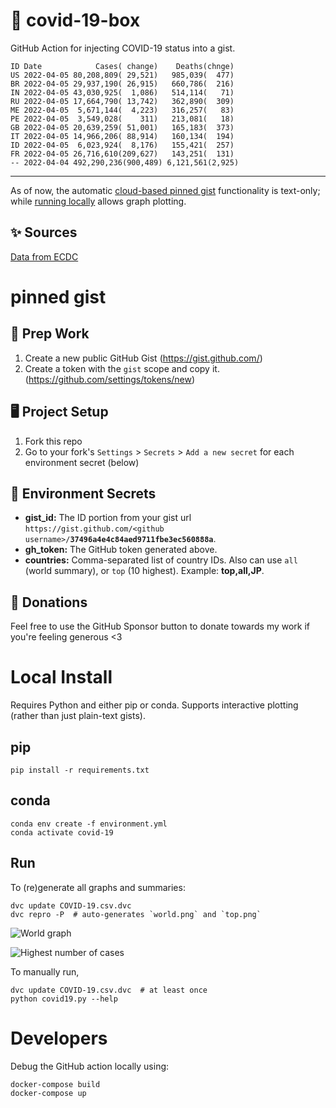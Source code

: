 # 🏥 covid-19-box

GitHub Action for injecting COVID-19 status into a gist.

```
ID Date            Cases( change)    Deaths(chnge)
US 2022-04-05 80,208,809( 29,521)   985,039(  477)
BR 2022-04-05 29,937,190( 26,915)   660,786(  216)
IN 2022-04-05 43,030,925(  1,086)   514,114(   71)
RU 2022-04-05 17,664,790( 13,742)   362,890(  309)
ME 2022-04-05  5,671,144(  4,223)   316,257(   83)
PE 2022-04-05  3,549,028(    311)   213,081(   18)
GB 2022-04-05 20,639,259( 51,001)   165,183(  373)
IT 2022-04-05 14,966,206( 88,914)   160,134(  194)
ID 2022-04-05  6,023,924(  8,176)   155,421(  257)
FR 2022-04-05 26,716,610(209,627)   143,251(  131)
-- 2022-04-04 492,290,236(900,489) 6,121,561(2,925)
```

---

As of now, the automatic [cloud-based pinned gist](#pinned-gist) functionality is text-only;
while [running locally](#local-install) allows graph plotting.

## ✨ Sources

[Data from ECDC](https://www.ecdc.europa.eu/en/publications-data/download-todays-data-geographic-distribution-covid-19-cases-worldwide)

# pinned gist

## 🎒 Prep Work
1. Create a new public GitHub Gist (https://gist.github.com/)
1. Create a token with the `gist` scope and copy it. (https://github.com/settings/tokens/new)

## 🖥 Project Setup
1. Fork this repo
1. Go to your fork's `Settings` > `Secrets` > `Add a new secret` for each environment secret (below)

## 🤫 Environment Secrets
- **gist_id:** The ID portion from your gist url `https://gist.github.com/<github username>/`**`37496a4e4c84aed9711fbe3ec560888a`**.
- **gh_token:** The GitHub token generated above.
- **countries:** Comma-separated list of country IDs. Also can use `all` (world summary), or `top` (10 highest). Example: **top,all,JP**.

## 💸 Donations

Feel free to use the GitHub Sponsor button to donate towards my work if you're feeling generous <3

# Local Install

Requires Python and either pip or conda. Supports interactive plotting (rather than just plain-text gists).

## pip

```
pip install -r requirements.txt
```

## conda

```
conda env create -f environment.yml
conda activate covid-19
```

## Run

To (re)generate all graphs and summaries:

```
dvc update COVID-19.csv.dvc
dvc repro -P  # auto-generates `world.png` and `top.png`
```

![World graph](world.png)

![Highest number of cases](top.png)

To manually run,

```
dvc update COVID-19.csv.dvc  # at least once
python covid19.py --help
```

# Developers

Debug the GitHub action locally using:

```
docker-compose build
docker-compose up
```
